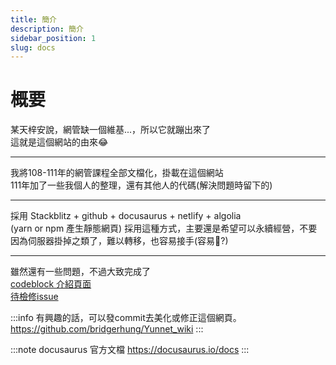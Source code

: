 ```yaml
---
title: 簡介
description: 簡介
sidebar_position: 1
slug: docs
---
```


# 概要
某天梓安說，網管缺一個維基...，所以它就蹦出來了  
這就是這個網站的由來😂  

---

我將108-111年的網管課程全部文檔化，掛載在這個網站  
111年加了一些我個人的整理，還有其他人的代碼(解決問題時留下的)  

---
採用 Stackblitz + github + docusaurus + netlify + algolia  
(yarn or npm 產生靜態網頁)
採用這種方式，主要還是希望可以永續經營，不要因為伺服器掛掉之類了，難以轉移，也容易接手(容易🤔?)  
  
----
雖然還有一些問題，不過大致完成了  
[codeblock 介紹頁面](https://docusaurus.io/docs/markdown-features/code-blocks#multi-language-support-code-blocks)  
[待檢修issue](/next/fix)

:::info
有興趣的話，可以發commit去美化或修正這個網頁。
https://github.com/bridgerhung/Yunnet_wiki
:::

:::note
docusaurus 官方文檔
https://docusaurus.io/docs
:::


